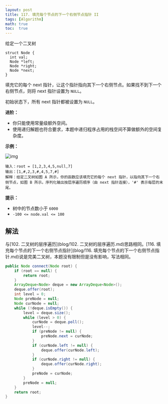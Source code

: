 ```yaml
---
layout: post
title: 117. 填充每个节点的下一个右侧节点指针 II
tags: [Algorithm]
math: true
toc:  true
---
```


给定一个二叉树

```
struct Node {
  int val;
  Node *left;
  Node *right;
  Node *next;
}
```

填充它的每个 next 指针，让这个指针指向其下一个右侧节点。如果找不到下一个右侧节点，则将 next 指针设置为 `NULL`。

初始状态下，所有 next 指针都被设置为 `NULL`。

**进阶：**

- 你只能使用常量级额外空间。
- 使用递归解题也符合要求，本题中递归程序占用的栈空间不算做额外的空间复杂度。

**示例：**

![img](https://assets.leetcode-cn.com/aliyun-lc-upload/uploads/2019/02/15/117_sample.png)

```
输入：root = [1,2,3,4,5,null,7]
输出：[1,#,2,3,#,4,5,7,#]
解释：给定二叉树如图 A 所示，你的函数应该填充它的每个 next 指针，以指向其下一个右侧节点，如图 B 所示。序列化输出按层序遍历顺序（由 next 指针连接），'#' 表示每层的末尾。
```

**提示：**

- 树中的节点数小于 `6000`
- `-100 <= node.val <= 100`

## 解法

与[102. 二叉树的层序遍历](blog/102. 二叉树的层序遍历.md)思路相同。[116. 填充每个节点的下一个右侧节点指针](blog/116. 填充每个节点的下一个右侧节点指针.md)说是完美二叉树，本题没有限制但是没有影响，写法相同。

```java
public Node connect(Node root) {
    if (root == null) {
        return root;
    }
    ArrayDeque<Node> deque = new ArrayDeque<Node>();
    deque.offer(root);
    int level = 0;
    Node preNode = null;
    Node curNode = null;
    while (!deque.isEmpty()) {
        level = deque.size();
        while (level > 0) {
            curNode = deque.poll();
            level--;
            if (preNode != null) {
                preNode.next = curNode;
            }
            if (curNode.left != null) {
                deque.offer(curNode.left);
            }
            if (curNode.right != null) {
                deque.offer(curNode.right);
            }
            preNode = curNode;
        }
        preNode = null;
    }
    return root;
}
```


